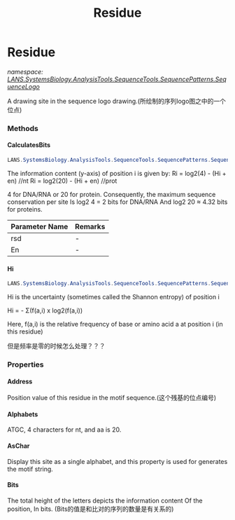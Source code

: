 ﻿---
title: Residue
---

# Residue
_namespace: [LANS.SystemsBiology.AnalysisTools.SequenceTools.SequencePatterns.SequenceLogo](N-LANS.SystemsBiology.AnalysisTools.SequenceTools.SequencePatterns.SequenceLogo.html)_

A drawing site in the sequence logo drawing.(所绘制的序列logo图之中的一个位点)

### Methods

#### CalculatesBits
```csharp
LANS.SystemsBiology.AnalysisTools.SequenceTools.SequencePatterns.SequenceLogo.Residue.CalculatesBits(LANS.SystemsBiology.AnalysisTools.SequenceTools.SequencePatterns.SequenceLogo.Residue,System.Double,System.Boolean)
```
The information content (y-axis) of position i is given by:
 Ri = log2(4) - (Hi + en) //nt
 Ri = log2(20) - (Hi + en) //prot 
 
 4 for DNA/RNA or 20 for protein. Consequently, the maximum sequence conservation 
 per site Is log2 4 = 2 bits for DNA/RNA And log2 20 ≈ 4.32 bits for proteins.

|Parameter Name|Remarks|
|--------------|-------|
|rsd|-|
|En|-|


#### Hi
```csharp
LANS.SystemsBiology.AnalysisTools.SequenceTools.SequencePatterns.SequenceLogo.Residue.Hi
```
Hi is the uncertainty (sometimes called the Shannon entropy) of position i
 
 Hi = - Σ(f(a,i) x log2(f(a,i))
 
 Here, f(a,i) is the relative frequency of base or amino acid a at position i (in this residue)
 
 但是频率是零的时候怎么处理？？？



### Properties

#### Address
Position value of this residue in the motif sequence.(这个残基的位点编号)
#### Alphabets
ATGC, 4 characters for nt, and aa is 20.
#### AsChar
Display this site as a single alphabet, and this property is used for generates the motif string.
#### Bits
The total height of the letters depicts the information content Of the position, In bits.
 (Bits的值是和比对的序列的数量是有关系的)

